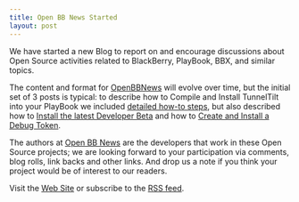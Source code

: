 ```yaml
---
title: Open BB News Started
layout: post
---
```


We have started a new Blog to report on and encourage discussions about Open Source activities related to BlackBerry, PlayBook, BBX, and similar topics.

The content and format for [OpenBBNews](http://openbbnews.wordpress.com) will evolve over time, but the initial set of 3 posts is typical: to describe how to Compile and Install TunnelTilt into your PlayBook we included [detailed how-to steps](http://openbbnews.wordpress.com/2011/11/16/tunneltilt-github/), but also described how to [Install the latest Developer Beta](http://openbbnews.wordpress.com/2011/11/16/unbox-with-a-twist/) and how to [Create and Install a Debug Token](http://openbbnews.wordpress.com/2011/11/16/installing-a-debug-token/).

The authors at [Open BB News](http://openbbnews.wordpress.com/about/) are the developers that work in these Open Source projects; we are looking forward to your participation via comments, blog rolls, link backs and other links.  And drop us a note if you think your project would be of interest to our readers.

Visit the [Web Site](http://openbbnews.wordpress.com/) or subscribe to the [RSS feed](http://openbbnews.wordpress.com/feed/).